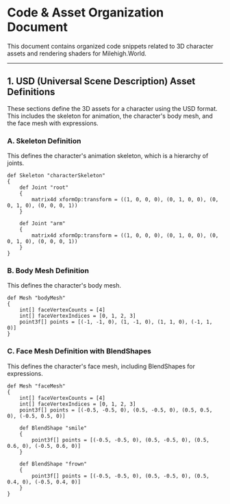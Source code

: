 # Code & Asset Organization Document

This document contains organized code snippets related to 3D character assets and rendering shaders for Milehigh.World.

---

## 1. USD (Universal Scene Description) Asset Definitions

These sections define the 3D assets for a character using the USD format. This includes the skeleton for animation, the character's body mesh, and the face mesh with expressions.

### A. Skeleton Definition

This defines the character's animation skeleton, which is a hierarchy of joints.

```usd
def Skeleton "characterSkeleton"
{
    def Joint "root"
    {
        matrix4d xformOp:transform = ((1, 0, 0, 0), (0, 1, 0, 0), (0, 0, 1, 0), (0, 0, 0, 1))
    }

    def Joint "arm"
    {
        matrix4d xformOp:transform = ((1, 0, 0, 0), (0, 1, 0, 0), (0, 0, 1, 0), (0, 0, 0, 1))
    }
}
```

### B. Body Mesh Definition

This defines the character's body mesh.

```usd
def Mesh "bodyMesh"
{
    int[] faceVertexCounts = [4]
    int[] faceVertexIndices = [0, 1, 2, 3]
    point3f[] points = [(-1, -1, 0), (1, -1, 0), (1, 1, 0), (-1, 1, 0)]
}
```

### C. Face Mesh Definition with BlendShapes

This defines the character's face mesh, including BlendShapes for expressions.

```usd
def Mesh "faceMesh"
{
    int[] faceVertexCounts = [4]
    int[] faceVertexIndices = [0, 1, 2, 3]
    point3f[] points = [(-0.5, -0.5, 0), (0.5, -0.5, 0), (0.5, 0.5, 0), (-0.5, 0.5, 0)]

    def BlendShape "smile"
    {
        point3f[] points = [(-0.5, -0.5, 0), (0.5, -0.5, 0), (0.5, 0.6, 0), (-0.5, 0.6, 0)]
    }

    def BlendShape "frown"
    {
        point3f[] points = [(-0.5, -0.5, 0), (0.5, -0.5, 0), (0.5, 0.4, 0), (-0.5, 0.4, 0)]
    }
}
```